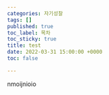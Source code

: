 ```yaml
---
categories: 자기성찰
tags: []
published: true
toc_label: 목차
toc_sticky: true
title: test
date: 2022-03-31 15:00:00 +0000
toc: false

---
```

nmoijnioio